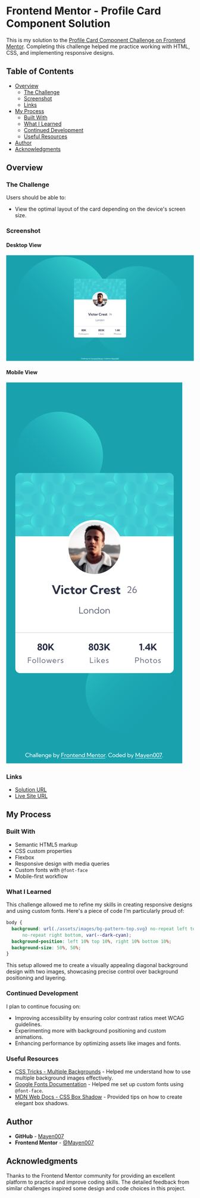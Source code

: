 # Frontend Mentor - Profile Card Component Solution

This is my solution to the [Profile Card Component Challenge on Frontend Mentor](https://www.frontendmentor.io/challenges/profile-card-component-cfArpWshJ). Completing this challenge helped me practice working with HTML, CSS, and implementing responsive designs.

## Table of Contents

- [Overview](#overview)
  - [The Challenge](#the-challenge)
  - [Screenshot](#screenshot)
  - [Links](#links)
- [My Process](#my-process)
  - [Built With](#built-with)
  - [What I Learned](#what-i-learned)
  - [Continued Development](#continued-development)
  - [Useful Resources](#useful-resources)
- [Author](#author)
- [Acknowledgments](#acknowledgments)

## Overview

### The Challenge

Users should be able to:

- View the optimal layout of the card depending on the device's screen size.

### Screenshot

#### Desktop View

![](./assets/images/desktop-view.png)

#### Mobile View

![](./assets/images/mobile-view.png)

### Links

- [Solution URL](https://github.com/Mayen007/Profile-Card)
- [Live Site URL](https://mayen007.github.io/Profile-Card/)

## My Process

### Built With

- Semantic HTML5 markup
- CSS custom properties
- Flexbox
- Responsive design with media queries
- Custom fonts with `@font-face`
- Mobile-first workflow

### What I Learned

This challenge allowed me to refine my skills in creating responsive designs and using custom fonts. Here's a piece of code I’m particularly proud of:

```css
body {
  background: url(./assets/images/bg-pattern-top.svg) no-repeat left top, url(./assets/images/bg-pattern-bottom.svg)
      no-repeat right bottom, var(--dark-cyan);
  background-position: left 10% top 10%, right 10% bottom 10%;
  background-size: 50%, 50%;
}
```

This setup allowed me to create a visually appealing diagonal background design with two images, showcasing precise control over background positioning and layering.

### Continued Development

I plan to continue focusing on:

- Improving accessibility by ensuring color contrast ratios meet WCAG guidelines.
- Experimenting more with background positioning and custom animations.
- Enhancing performance by optimizing assets like images and fonts.

### Useful Resources

- [CSS Tricks - Multiple Backgrounds](https://css-tricks.com/css-basics-using-multiple-backgrounds/) - Helped me understand how to use multiple background images effectively.
- [Google Fonts Documentation](https://fonts.google.com/) - Helped me set up custom fonts using `@font-face`.
- [MDN Web Docs - CSS Box Shadow](https://developer.mozilla.org/en-US/docs/Web/CSS/box-shadow) - Provided tips on how to create elegant box shadows.

## Author

- **GitHub** - [Mayen007](https://github.com/Mayen007)
- **Frontend Mentor** - [@Mayen007](https://www.frontendmentor.io/profile/Mayen007)

## Acknowledgments

Thanks to the Frontend Mentor community for providing an excellent platform to practice and improve coding skills. The detailed feedback from similar challenges inspired some design and code choices in this project.
